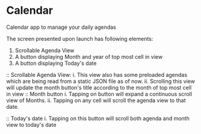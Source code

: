 # Calendar
Calendar app to manage your daily agendas

The screen presented upon launch has following elements:


1. Scrollable Agenda View
2. A button displaying Month and year of top most cell in view
3. A button displaying Today's date

:: Scrollable Agenda View:
   i. This view also has some preloaded agendas which are being read from a static JSON file as of now.
    ii. Scrolling this view will update the month button's title according to the month of top most cell in view
:: Month button
  i. Tapping on button will expand a continuous scroll view of Months.
  ii. Tapping on any cell will scroll the agenda view to that date.

:: Today's date
    i. Tapping on this button will scroll both agenda and month view to today's date


